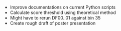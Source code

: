 - Improve documentations on current Python scripts
- Calculate score threshold using theoretical method
- Might have to rerun DF00..01 against bin 35
- Create rough draft of poster presentation
